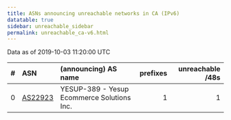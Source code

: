 ```yaml
---
title: ASNs announcing unreachable networks in CA (IPv6)
datatable: true
sidebar: unreachable_sidebar
permalink: unreachable_ca-v6.html
---
```


Data as of 2019-10-03 11:20:00 UTC


<div class="datatable-begin"></div>

|   # | ASN                                    | (announcing) AS name                       |   prefixes |   unreachable /48s |
|----:|:---------------------------------------|:-------------------------------------------|-----------:|-------------------:|
|   0 | [AS22923](unreachable_AS22923-v6.html) | YESUP-389 - Yesup Ecommerce Solutions Inc. |          1 |                  1 |

<div class="datatable-end"></div>
